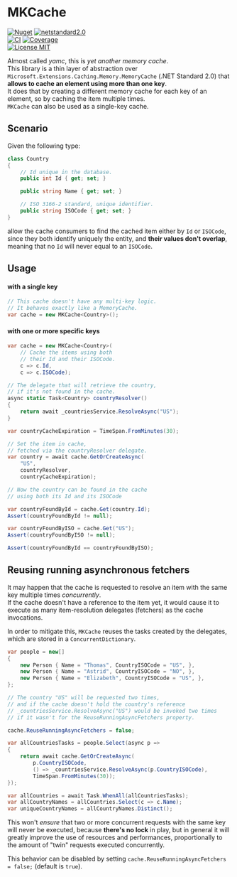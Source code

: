 # MKCache

[![Nuget](https://img.shields.io/nuget/v/MKCache)](https://www.nuget.org/packages/MKCache)
[![netstandard2.0](https://img.shields.io/badge/netstandard-2.0-blue)](https://docs.microsoft.com/en-us/dotnet/standard/net-standard#net-implementation-support)
<br/>
[![CI](https://img.shields.io/github/workflow/status/tommasobertoni/MKCache/CI/main)](https://github.com/tommasobertoni/MKCache/actions?query=workflow%3ACI+branch%3Amain)
[![Coverage](https://img.shields.io/coveralls/github/tommasobertoni/MKCache/main)](https://coveralls.io/github/tommasobertoni/MKCache?branch=main)
<br/>
[![License MIT](https://img.shields.io/badge/license-MIT-green)](LICENSE)

Almost called *yamc*, this is *yet another memory cache*.
<br />
This library is a thin layer of abstraction over `Microsoft.Extensions.Caching.Memory.MemoryCache` (.NET Standard 2.0) that **allows to cache an element using more than one key**.
<br/>
It does that by creating a different memory cache for each key of an element, so by caching the item multiple times.
<br/>
`MKCache` can also be used as a single-key cache.

## Scenario

Given the following type:

```csharp
class Country
{
    // Id unique in the database.
    public int Id { get; set; }

    public string Name { get; set; }

    // ISO 3166-2 standard, unique identifier.
    public string ISOCode { get; set; }
}
```

allow the cache consumers to find the cached item either by `Id` or `ISOCode`,
since they both identify uniquely the entity, and **their values don't overlap**,
meaning that no `Id` will never equal to an `ISOCode`.

## Usage

#### with a single key

```csharp
// This cache doesn't have any multi-key logic.
// It behaves exactly like a MemoryCache.
var cache = new MKCache<Country>();
```

#### with one or more specific keys

```csharp
var cache = new MKCache<Country>(
    // Cache the items using both
    // their Id and their ISOCode.
    c => c.Id,
    c => c.ISOCode);

// The delegate that will retrieve the country,
// if it's not found in the cache.
async static Task<Country> countryResolver()
{
    return await _countriesService.ResolveAsync("US");
}

var countryCacheExpiration = TimeSpan.FromMinutes(30);

// Set the item in cache,
// fetched via the countryResolver delegate.
var country = await cache.GetOrCreateAsync(
    "US",
    countryResolver,
    countryCacheExpiration);

// Now the country can be found in the cache
// using both its Id and its ISOCode

var countryFoundById = cache.Get(country.Id);
Assert(countryFoundById != null);

var countryFoundByISO = cache.Get("US");
Assert(countryFoundByISO != null);

Assert(countryFoundById == countryFoundByISO);
```

## Reusing running asynchronous fetchers

It may happen that the cache is requested to resolve an item with the same key multiple times *concurrently*.
<br/>
If the cache doesn't have a reference to the item yet, it would cause it to execute as many item-resolution delegates (fetchers)
as the cache invocations.

In order to mitigate this, `MKCache` reuses the tasks created by the delegates, which are stored in a `ConcurrentDictionary`.

```csharp
var people = new[]
{
    new Person { Name = "Thomas", CountryISOCode = "US", },
    new Person { Name = "Astrid", CountryISOCode = "NO", },
    new Person { Name = "Elizabeth", CountryISOCode = "US", },
};

// The country "US" will be requested two times,
// and if the cache doesn't hold the country's reference
// _countriesService.ResolveAsync("US") would be invoked two times
// if it wasn't for the ReuseRunningAsyncFetchers property.

cache.ReuseRunningAsyncFetchers = false;

var allCountriesTasks = people.Select(async p =>
{
    return await cache.GetOrCreateAsync(
        p.CountryISOCode,
        () => _countriesService.ResolveAsync(p.CountryISOCode),
        TimeSpan.FromMinutes(30));
});

var allCountries = await Task.WhenAll(allCountriesTasks);
var allCountryNames = allCountries.Select(c => c.Name);
var uniqueCountryNames = allCountryNames.Distinct();
```

This won't *ensure* that two or more concurrent requests with the same key will never be executed,
because **there's no lock** in play, but in general it will greatly improve the use of resources
and performances, proportionally to the amount of "twin" requests executed concurrently.

This behavior can be disabled by setting `cache.ReuseRunningAsyncFetchers = false;` (default is `true`).
